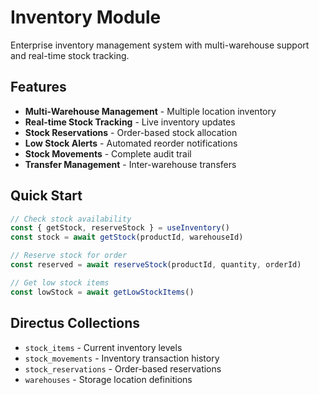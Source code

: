 # Inventory Module

Enterprise inventory management system with multi-warehouse support and real-time stock tracking.

## Features

- **Multi-Warehouse Management** - Multiple location inventory
- **Real-time Stock Tracking** - Live inventory updates
- **Stock Reservations** - Order-based stock allocation
- **Low Stock Alerts** - Automated reorder notifications
- **Stock Movements** - Complete audit trail
- **Transfer Management** - Inter-warehouse transfers

## Quick Start

```typescript
// Check stock availability
const { getStock, reserveStock } = useInventory()
const stock = await getStock(productId, warehouseId)

// Reserve stock for order
const reserved = await reserveStock(productId, quantity, orderId)

// Get low stock items
const lowStock = await getLowStockItems()
```

## Directus Collections

- `stock_items` - Current inventory levels
- `stock_movements` - Inventory transaction history
- `stock_reservations` - Order-based reservations
- `warehouses` - Storage location definitions